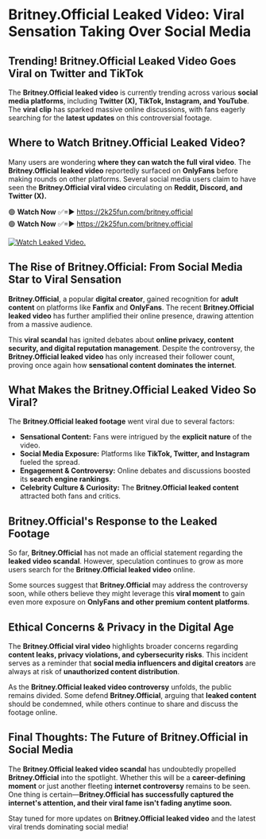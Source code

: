 # Britney.Official Leaked Video: Viral Sensation Taking Over Social Media

## **Trending! Britney.Official Leaked Video Goes Viral on Twitter and TikTok**
The **Britney.Official leaked video** is currently trending across various **social media platforms**, including **Twitter (X), TikTok, Instagram, and YouTube**. The **viral clip** has sparked massive online discussions, with fans eagerly searching for the **latest updates** on this controversial footage.

## **Where to Watch Britney.Official Leaked Video?**
Many users are wondering **where they can watch the full viral video**. The **Britney.Official leaked video** reportedly surfaced on **OnlyFans** before making rounds on other platforms. Several social media users claim to have seen the **Britney.Official viral video** circulating on **Reddit, Discord, and Twitter (X).**

🟢 **Watch Now** ✅=► https://2k25fun.com/britney.official  
🟢 **Watch Now** ✅=► https://2k25fun.com/britney.official  

[![Watch Leaked Video.](https://miro.medium.com/v2/resize:fit:828/format:webp/1*cilzJN44JGOrTw9NJCrNHA.gif "Watch Leaked Video")](https://2k25fun.com/britney.official)

## **The Rise of Britney.Official: From Social Media Star to Viral Sensation**
**Britney.Official**, a popular **digital creator**, gained recognition for **adult content** on platforms like **Fanfix** and **OnlyFans**. The recent **Britney.Official leaked video** has further amplified their online presence, drawing attention from a massive audience.

This **viral scandal** has ignited debates about **online privacy, content security, and digital reputation management**. Despite the controversy, the **Britney.Official leaked video** has only increased their follower count, proving once again how **sensational content dominates the internet**.

## **What Makes the Britney.Official Leaked Video So Viral?**
The **Britney.Official leaked footage** went viral due to several factors:
- **Sensational Content:** Fans were intrigued by the **explicit nature** of the video.
- **Social Media Exposure:** Platforms like **TikTok, Twitter, and Instagram** fueled the spread.
- **Engagement & Controversy:** Online debates and discussions boosted its **search engine rankings**.
- **Celebrity Culture & Curiosity:** The **Britney.Official leaked content** attracted both fans and critics.

## **Britney.Official's Response to the Leaked Footage**
So far, **Britney.Official** has not made an official statement regarding the **leaked video scandal**. However, speculation continues to grow as more users search for the **Britney.Official leaked video** online.

Some sources suggest that **Britney.Official** may address the controversy soon, while others believe they might leverage this **viral moment** to gain even more exposure on **OnlyFans and other premium content platforms**.

## **Ethical Concerns & Privacy in the Digital Age**
The **Britney.Official viral video** highlights broader concerns regarding **content leaks, privacy violations, and cybersecurity risks**. This incident serves as a reminder that **social media influencers and digital creators** are always at risk of **unauthorized content distribution**.

As the **Britney.Official leaked video controversy** unfolds, the public remains divided. Some defend **Britney.Official**, arguing that **leaked content** should be condemned, while others continue to share and discuss the footage online.

## **Final Thoughts: The Future of Britney.Official in Social Media**
The **Britney.Official leaked video scandal** has undoubtedly propelled **Britney.Official** into the spotlight. Whether this will be a **career-defining moment** or just another fleeting **internet controversy** remains to be seen. One thing is certain—**Britney.Official has successfully captured the internet's attention, and their viral fame isn't fading anytime soon.**

Stay tuned for more updates on **Britney.Official leaked video** and the latest viral trends dominating social media!